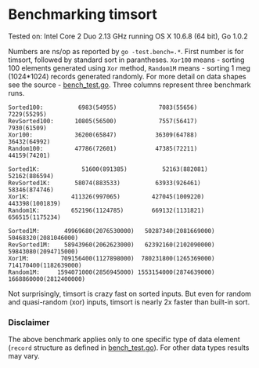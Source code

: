 # Benchmarking timsort

Tested on: Intel Core 2 Duo 2.13 GHz running OS X 10.6.8 (64 bit), Go 1.0.2

Numbers are ns/op as reported by `go -test.bench=.*`. First number is for timsort, followed by standard sort in parantheses.
`Xor100` means - sorting 100 elements generated using `Xor` method,
`Random1M` means - sorting 1 meg (1024*1024) records generated randomly.
For more detail on data shapes see the source - [bench_test.go][bench_test.go].
Three columns represent three benchmark runs.

    Sorted100:          6983(54955)            7083(55656)            7229(55295)
    RevSorted100:      10805(56500)            7557(56417)            7930(61509)
    Xor100:            36200(65847)           36309(64788)           36432(64992)
    Random100:         47786(72601)           47385(72211)           44159(74201)

    Sorted1K:	         51600(891385)          52163(882081)          52162(886594)
    RevSorted1K:       58074(883533)          63933(926461)          58346(874746)
    Xor1K:            411326(997065)         427045(1009220)        443398(1001839)
    Random1K:         652196(1124785)        669132(1131821)        656515(1175234)

    Sorted1M:       49969680(2076530000)   50287340(2081669000)   50468320(2081046000)
    RevSorted1M:    58943960(2062623000)   62392160(2102090000)   59843080(2094715000)
    Xor1M:         709156400(1127898000)  780231800(1265369000)  714170400(1182639000)
    Random1M:     1594071000(2856945000) 1553154000(2874639000) 1668860000(2812400000)

Not surprisingly, timsort is crazy fast on sorted inputs. But even for random and quasi-random (xor) inputs, timsort is nearly 2x faster than built-in sort.

### Disclaimer

The above benchmark applies only to one specific type of data element (`record` structure as defined in [bench_test.go][bench_test.go]). For other data types results may vary.

[bench_test.go]: http://github.com/psilva261/timsort/blob/master/bench_test.go
